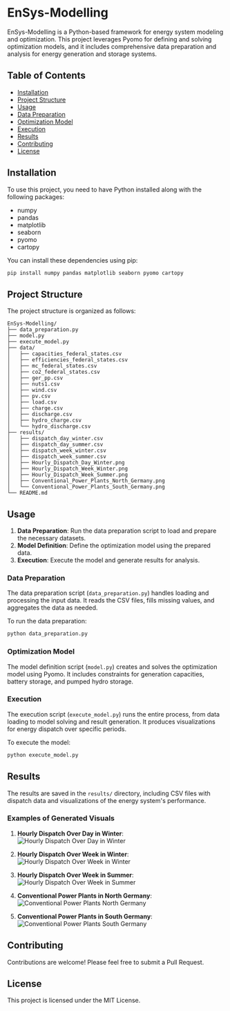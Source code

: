 
# EnSys-Modelling

EnSys-Modelling is a Python-based framework for energy system modeling and optimization. This project leverages Pyomo for defining and solving optimization models, and it includes comprehensive data preparation and analysis for energy generation and storage systems.

## Table of Contents
- [Installation](#installation)
- [Project Structure](#project-structure)
- [Usage](#usage)
- [Data Preparation](#data-preparation)
- [Optimization Model](#optimization-model)
- [Execution](#execution)
- [Results](#results)
- [Contributing](#contributing)
- [License](#license)

## Installation

To use this project, you need to have Python installed along with the following packages:
- numpy
- pandas
- matplotlib
- seaborn
- pyomo
- cartopy

You can install these dependencies using pip:
```bash
pip install numpy pandas matplotlib seaborn pyomo cartopy
```

## Project Structure

The project structure is organized as follows:
```
EnSys-Modelling/
├── data_preparation.py
├── model.py
├── execute_model.py
├── data/
│   ├── capacities_federal_states.csv
│   ├── efficiencies_federal_states.csv
│   ├── mc_federal_states.csv
│   ├── co2_federal_states.csv
│   ├── ger_pp.csv
│   ├── nuts1.csv
│   ├── wind.csv
│   ├── pv.csv
│   ├── load.csv
│   ├── charge.csv
│   ├── discharge.csv
│   ├── hydro_charge.csv
│   └── hydro_discharge.csv
├── results/
│   ├── dispatch_day_winter.csv
│   ├── dispatch_day_summer.csv
│   ├── dispatch_week_winter.csv
│   ├── dispatch_week_summer.csv
│   ├── Hourly_Dispatch_Day_Winter.png
│   ├── Hourly_Dispatch_Week_Winter.png
│   ├── Hourly_Dispatch_Week_Summer.png
│   ├── Conventional_Power_Plants_North_Germany.png
│   └── Conventional_Power_Plants_South_Germany.png
└── README.md
```

## Usage

1. **Data Preparation**: Run the data preparation script to load and prepare the necessary datasets.
2. **Model Definition**: Define the optimization model using the prepared data.
3. **Execution**: Execute the model and generate results for analysis.

### Data Preparation

The data preparation script (`data_preparation.py`) handles loading and processing the input data. It reads the CSV files, fills missing values, and aggregates the data as needed.

To run the data preparation:
```bash
python data_preparation.py
```

### Optimization Model

The model definition script (`model.py`) creates and solves the optimization model using Pyomo. It includes constraints for generation capacities, battery storage, and pumped hydro storage.

### Execution

The execution script (`execute_model.py`) runs the entire process, from data loading to model solving and result generation. It produces visualizations for energy dispatch over specific periods.

To execute the model:
```bash
python execute_model.py
```

## Results

The results are saved in the `results/` directory, including CSV files with dispatch data and visualizations of the energy system's performance.

### Examples of Generated Visuals

1. **Hourly Dispatch Over Day in Winter**:
![Hourly Dispatch Over Day in Winter](results/Hourly_Dispatch_Day_Winter.png)

2. **Hourly Dispatch Over Week in Winter**:
![Hourly Dispatch Over Week in Winter](results/Hourly_Dispatch_Week_Winter.png)

3. **Hourly Dispatch Over Week in Summer**:
![Hourly Dispatch Over Week in Summer](results/Hourly_Dispatch_Week_Summer.png)

4. **Conventional Power Plants in North Germany**:
![Conventional Power Plants North Germany](results/Conventional_Power_Plants_North_Germany.png)

5. **Conventional Power Plants in South Germany**:
![Conventional Power Plants South Germany](results/Conventional_Power_Plants_South_Germany.png)

## Contributing

Contributions are welcome! Please feel free to submit a Pull Request.

## License

This project is licensed under the MIT License.
